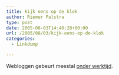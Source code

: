 ```yaml
---
title: Kijk eens op de klok
author: Riemer Palstra
type: post
date: 2005-08-03T14:40:28+00:00
url: /2005/08/03/kijk-eens-op-de-klok
categories:
  - Linkdump

---
```

Webloggen gebeurt meestal [onder werktijd][1].

 [1]: http://www.webwereld.nl/articles/36589